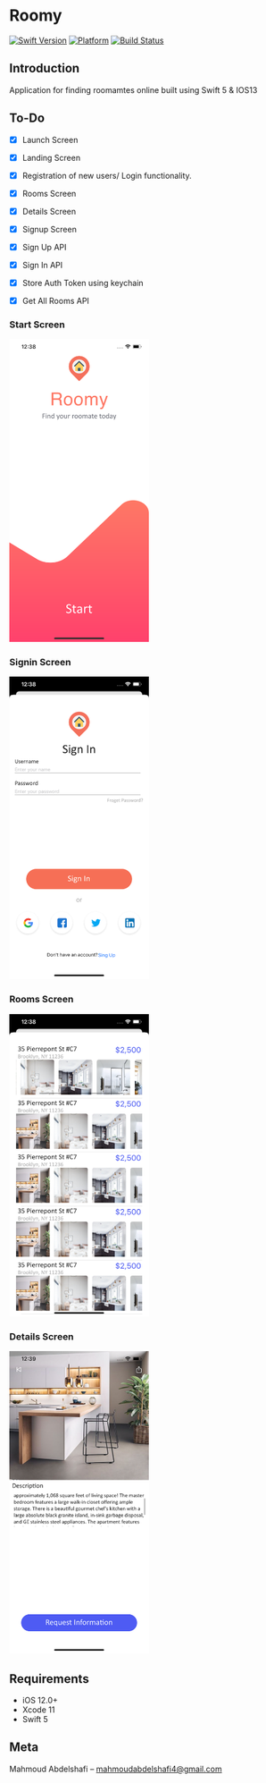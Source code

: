 # Roomy
[![Swift Version][swift-image]][swift-url]
[![Platform](https://img.shields.io/cocoapods/p/LFAlertController.svg?style=flat)](https://www.apple.com/ios/ios-12/)
[![Build Status](https://travis-ci.org/dwyl/esta.svg?branch=master)](https://travis-ci.org/dwyl/esta)

## Introduction

Application for finding roomamtes online built using Swift 5 & IOS13


## To-Do
- [x] Launch Screen
- [x] Landing Screen
- [x] Registration of new users/ Login functionality.
- [x] Rooms Screen
- [x] Details Screen
- [x] Signup Screen
- [x] Sign Up API
- [x] Sign In API
- [x] Store Auth Token using keychain
- [x] Get All Rooms API


### Start Screen
<img src= "images/Start.png" width="250" > 

### Signin Screen
<img src= "images/SignIn.png" width="250" >

### Rooms Screen
<img src= "images/Home.png" width="250" >   

### Details Screen
<img src= "images/Info.png" width="250" >




## Requirements

- iOS 12.0+
- Xcode 11
- Swift 5  


## Meta

Mahmoud Abdelshafi – mahmoudabdelshafi4@gmail.com


[swift-image]:https://img.shields.io/badge/swift-5.0-orange.svg?style=flat
[swift-url]: https://swift.org/

